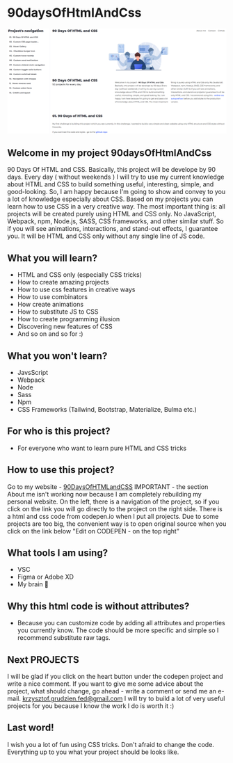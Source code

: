 # 90daysOfHtmlAndCss
![Homepage screenshot](assets/img/screenshot.jpg)
## Welcome in my project 90daysOfHtmlAndCss
90 Days Of HTML and CSS. Basically, this project will be
develope by 90 days. Every day ( without weekends ) I
will try to use my current knowledge about HTML and CSS
to build something useful, interesting, simple, and
good-looking. So, I am happy because I'm going to show
and convey to you a lot of knowledge especially about
CSS. Based on my projects you can learn how to use CSS
in a very creative way. The most important thing is: all
projects will be created purely using HTML and CSS only.
No JavaScript, Webpack, npm, Node.js, SASS, CSS
frameworks, and other similar stuff. So if you will see
animations, interactions, and stand-out effects, I
guarantee you. It will be HTML and CSS only without any
single line of JS code.
## What you will learn? 
- HTML and CSS only (especially CSS tricks)
- How to create amazing projects
- How to use css features in creative ways
- How to use combinators
- How create animations
- How to substitute JS to CSS
- How to create programming illusion
- Discovering new features of CSS
- And so on and so for :)
## What you won't learn?
- JavsScript
- Webpack
- Node
- Sass
- Npm
- CSS Frameworks (Tailwind, Bootstrap, Materialize, Bulma etc.)
## For who is this project?
- For everyone who want to learn pure HTML and CSS tricks
## How to use this project?
Go to my website - [90DaysOfHTMLandCSS](https://krzysztofgrudzien.github.io/90daysOfHtmlAndCss/)
IMPORTANT - the section About me isn't working now because I am completely rebuilding my personal website.
On the left, there is a navigation of the project, so if you click on the link you will go directly to the project on the right side.
There is a html and css code from codepen.io when I put all projects.
Due to some projects are too big, the convenient way is to open original source when you click on the link below "Edit on CODEPEN - on the top right"
## What tools I am using?
- VSC
- Figma or Adobe XD
- My brain 🤯
## Why this html code is without attributes?
 - Because you can customize code by adding all attributes and properties you currently know. The code should be more specific and simple so I recommend substitute raw tags. 
## Next PROJECTS
I will be glad if you click on the heart button under the codepen project and write a nice comment. 
If you want to give me some advice about the project, what should change, go ahead - write a comment or send me an e-mail. 
krzysztof.grudzien.fed@gmail.com
I will try to build a lot of very useful projects for you because I know the work I do is worth it :)
## Last word!
I wish you a lot of fun using CSS tricks. Don't afraid to change the code. Everything up to you what your project should be looks like.